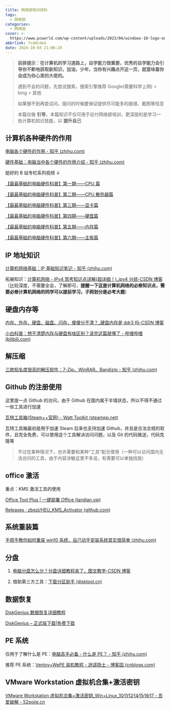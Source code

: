 ```yaml
---
title: 网络部培训资料
tags:
  - 网络部
categories:
  - 网络部
cover: >-
  https://www.pcworld.com/wp-content/uploads/2023/04/windows-10-logo-onscreen-100809733-orig.jpg?quality=50&strip=all&w=1024
abbrlink: fcddcde4
date: 2024-10-03 21:08:20
---
```


> **前排提示：在计算机的学习道路上，自学能力很重要，优秀的自学能力会引导你不断地获取新知识，加油，少年，当你有兴趣点开这一页，就意味着你会成为你心里的大佬的。**
>
> 遇到不会的问题，先尝试搜索，搜索引擎推荐 Google(需要科学上网) > bing > 其他
>
> 如果搜不到再尝试问，提问的时候要保证提供尽可能多的报错、截图等信息

> 本篇仅做 **引导**，本篇知识不仅可用于应付网络部培训，更深层的是学习一些计算机知识技能，以 **提升自己**

## 计算机各种硬件的作用

[电脑各个硬件的作用 - 知乎 (zhihu.com)](https://zhuanlan.zhihu.com/p/353275581#/)

[硬件基础：电脑当中各个硬件的作用介绍 - 知乎 (zhihu.com)](https://zhuanlan.zhihu.com/p/186180430#/)

挺好的 B 站专栏系列视频 ↓

[【最最基础的电脑硬件科普】第一期——CPU 篇](https://www.bilibili.com/video/BV19g4y1z7Cx/)

[【最最基础的电脑硬件科普】第二期——CPU 散热器篇](https://www.bilibili.com/video/BV1mA411t7MG/)

[【最最基础的电脑硬件科普】第三期——显卡篇](https://www.bilibili.com/video/BV1Lv411z7em/)

[【最最基础的电脑硬件科普】第四期——硬盘篇](https://www.bilibili.com/video/BV1VC4y1h7kJ/)

[【最最基础的电脑硬件科普】第五期——内存篇](https://www.bilibili.com/video/BV1pi4y1M7rB/)

[【最最基础的电脑硬件科普】第六期——主板篇](https://www.bilibili.com/video/BV1Qz4y1m7ad/)

## IP 地址知识

[计算机网络基础：IP 基础知识笔记 - 知乎 (zhihu.com)](https://zhuanlan.zhihu.com/p/363974506#/)

拓展知识：[计算机网络 - IPv4 常考知识点详解(超详细！)\_ipv4 分组-CSDN 博客](https://blog.csdn.net/m0_56494923/article/details/127775055#/)（比较深度，不需要全会，了解即可，**提醒一下这是计算机网络的必修知识点，需要必修计算机网络的同学可以提前学习，子网划分是必考大题**）

## 硬盘内存等

[内存、外存、硬盘、磁盘、闪存，傻傻分不清？\_硬盘内存是 ddr3 吗-CSDN 博客](https://blog.csdn.net/abraham76/article/details/122023934#/)

[小白科普：想不清楚内存与硬盘有啥区别？读完这篇就懂了 - 哔哩哔哩 (bilibili.com)](https://www.bilibili.com/read/cv34336932/#/)

## 解压缩

[三款知名度很高的解压软件：7-Zip、WinRAR、Bandizip - 知乎 (zhihu.com)](https://zhuanlan.zhihu.com/p/688125485#/)

## Github 的注册使用

这里提一点 Github 的访问，由于 Github 在国内属于半墙状态，所以不得不通过一些工具进行加速

[瓦特工具箱(Steam++官网) - Watt Toolkit (steampp.net)](https://steampp.net/#/)

瓦特工具箱最初是用于加速 Steam 后来也支持加速 Github，并且是合法合规的软件，且完全免费，可以使用这个工具解决访问问题，以及 Git 的代码推送，代码克隆等

> 不过在某种情况下，也许需要和某种“工具”配合使用（一种可以访问国内无法访问的工具，由于内容涉敏这里不多说，有需要可以单独找我）

## office 激活

重点：KMS 激活工具的使用

[Office Tool Plus | 一键部署 Office (landian.vip)](https://otp.landian.vip/zh-cn/#/)

[Releases · zbezj/HEU_KMS_Activator (github.com)](https://github.com/zbezj/HEU_KMS_Activator/releases#/)

## 系统重装篇

[手把手教你如何重装 win10 系统，自己动手安装系统其实很简单 (zhihu.com)](https://www.zhihu.com/tardis/zm/art/108156241?source_id=1005#/)

## 分盘

1. [电脑分盘怎么分？分盘详细教程来了，图文教学-CSDN 博客](https://blog.csdn.net/shujuwa_data/article/details/128964986#/)

2. 借助第三方工具：[下载分区助手 (disktool.cn)](https://www.disktool.cn/download.html#/)

## 数据恢复

[DiskGenius 数据恢复详细教程](https://diskgenius.cn/exp/use-tutorial.php#/)

[DiskGenius – 正式版下载|免费下载](https://www.diskgenius.cn/download.php#/)

## PE 系统

仅用于了解什么是 PE：[电脑高手必备 - 什么是 PE？ - 知乎 (zhihu.com)](https://zhuanlan.zhihu.com/p/21781340#/)

推荐 PE 系统：[Ventoy+WePE 装机教程 - 逍遥隐士 - 博客园 (cnblogs.com)](https://www.cnblogs.com/ccav1/p/14015190.html#/)

## VMware Workstation 虚拟机合集+激活密钥

[VMware Workstation 虚拟机合集+激活密钥\_Win+Linux_10∕11∕12∕14∕15∕16∕17 - 吾爱破解 - 52pojie.cn](https://www.52pojie.cn/thread-1804571-1-1.html#/)
